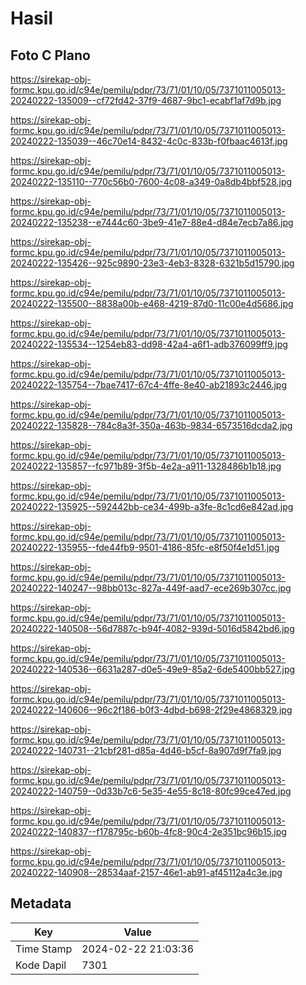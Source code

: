 # Hasil

## Foto C Plano

https://sirekap-obj-formc.kpu.go.id/c94e/pemilu/pdpr/73/71/01/10/05/7371011005013-20240222-135009--cf72fd42-37f9-4687-9bc1-ecabf1af7d9b.jpg

https://sirekap-obj-formc.kpu.go.id/c94e/pemilu/pdpr/73/71/01/10/05/7371011005013-20240222-135039--46c70e14-8432-4c0c-833b-f0fbaac4613f.jpg

https://sirekap-obj-formc.kpu.go.id/c94e/pemilu/pdpr/73/71/01/10/05/7371011005013-20240222-135110--770c56b0-7600-4c08-a349-0a8db4bbf528.jpg

https://sirekap-obj-formc.kpu.go.id/c94e/pemilu/pdpr/73/71/01/10/05/7371011005013-20240222-135238--e7444c60-3be9-41e7-88e4-d84e7ecb7a86.jpg

https://sirekap-obj-formc.kpu.go.id/c94e/pemilu/pdpr/73/71/01/10/05/7371011005013-20240222-135426--925c9890-23e3-4eb3-8328-6321b5d15790.jpg

https://sirekap-obj-formc.kpu.go.id/c94e/pemilu/pdpr/73/71/01/10/05/7371011005013-20240222-135500--8838a00b-e468-4219-87d0-11c00e4d5686.jpg

https://sirekap-obj-formc.kpu.go.id/c94e/pemilu/pdpr/73/71/01/10/05/7371011005013-20240222-135534--1254eb83-dd98-42a4-a6f1-adb376099ff9.jpg

https://sirekap-obj-formc.kpu.go.id/c94e/pemilu/pdpr/73/71/01/10/05/7371011005013-20240222-135754--7bae7417-67c4-4ffe-8e40-ab21893c2446.jpg

https://sirekap-obj-formc.kpu.go.id/c94e/pemilu/pdpr/73/71/01/10/05/7371011005013-20240222-135828--784c8a3f-350a-463b-9834-6573516dcda2.jpg

https://sirekap-obj-formc.kpu.go.id/c94e/pemilu/pdpr/73/71/01/10/05/7371011005013-20240222-135857--fc971b89-3f5b-4e2a-a911-1328486b1b18.jpg

https://sirekap-obj-formc.kpu.go.id/c94e/pemilu/pdpr/73/71/01/10/05/7371011005013-20240222-135925--592442bb-ce34-499b-a3fe-8c1cd6e842ad.jpg

https://sirekap-obj-formc.kpu.go.id/c94e/pemilu/pdpr/73/71/01/10/05/7371011005013-20240222-135955--fde44fb9-9501-4186-85fc-e8f50f4e1d51.jpg

https://sirekap-obj-formc.kpu.go.id/c94e/pemilu/pdpr/73/71/01/10/05/7371011005013-20240222-140247--98bb013c-827a-449f-aad7-ece269b307cc.jpg

https://sirekap-obj-formc.kpu.go.id/c94e/pemilu/pdpr/73/71/01/10/05/7371011005013-20240222-140508--56d7887c-b94f-4082-939d-5016d5842bd6.jpg

https://sirekap-obj-formc.kpu.go.id/c94e/pemilu/pdpr/73/71/01/10/05/7371011005013-20240222-140536--6631a287-d0e5-49e9-85a2-6de5400bb527.jpg

https://sirekap-obj-formc.kpu.go.id/c94e/pemilu/pdpr/73/71/01/10/05/7371011005013-20240222-140606--96c2f186-b0f3-4dbd-b698-2f29e4868329.jpg

https://sirekap-obj-formc.kpu.go.id/c94e/pemilu/pdpr/73/71/01/10/05/7371011005013-20240222-140731--21cbf281-d85a-4d46-b5cf-8a907d9f7fa9.jpg

https://sirekap-obj-formc.kpu.go.id/c94e/pemilu/pdpr/73/71/01/10/05/7371011005013-20240222-140759--0d33b7c6-5e35-4e55-8c18-80fc99ce47ed.jpg

https://sirekap-obj-formc.kpu.go.id/c94e/pemilu/pdpr/73/71/01/10/05/7371011005013-20240222-140837--f178795c-b60b-4fc8-90c4-2e351bc96b15.jpg

https://sirekap-obj-formc.kpu.go.id/c94e/pemilu/pdpr/73/71/01/10/05/7371011005013-20240222-140908--28534aaf-2157-46e1-ab91-af45112a4c3e.jpg


## Metadata

| Key        | Value               |
| ---------- | ------------------- |
| Time Stamp | 2024-02-22 21:03:36 |
| Kode Dapil | 7301                |



